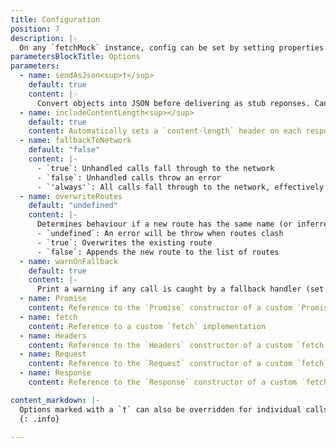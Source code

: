 ```yaml
---
title: Configuration
position: 7
description: |-
  On any `fetchMock` instance, config can be set by setting properties on `fetchMock.config`.
parametersBlockTitle: Options
parameters:
  - name: sendAsJson<sup>†</sup>
    default: true
    content: |-
      Convert objects into JSON before delivering as stub reponses. Can be useful to set to `false` globally if e.g. dealing with a lot of array buffers. If `true`, will also add `content-type: application/json` header.
  - name: includeContentLength<sup></sup>
    default: true
    content: Automatically sets a `content-length` header on each response.
  - name: fallbackToNetwork
    default: "false"
    content: |-
      - `true`: Unhandled calls fall through to the network
      - `false`: Unhandled calls throw an error
      - `'always'`: All calls fall through to the network, effectively disabling fetch-mock.
  - name: overwriteRoutes
    default: "undefined"
    content: |-
      Determines behaviour if a new route has the same name (or inferred name) as an existing one
      - `undefined`: An error will be throw when routes clash
      - `true`: Overwrites the existing route
      - `false`: Appends the new route to the list of routes
  - name: warnOnFallback
    default: true
    content: |-
      Print a warning if any call is caught by a fallback handler (set using the `fallbackToNetwork` option or `catch()`)
  - name: Promise
    content: Reference to the `Promise` constructor of a custom `Promise` implementation
  - name: fetch
    content: Reference to a custom `fetch` implementation
  - name: Headers
    content: Reference to the `Headers` constructor of a custom `fetch` implementation
  - name: Request
    content: Reference to the `Request` constructor of a custom `fetch` implementation
  - name: Response
    content: Reference to the `Response` constructor of a custom `fetch` implementation

content_markdown: |-
  Options marked with a `†` can also be overridden for individual calls to `.mock(matcher, response, options)` by setting as properties on the `options` parameter
  {: .info}

---
```

